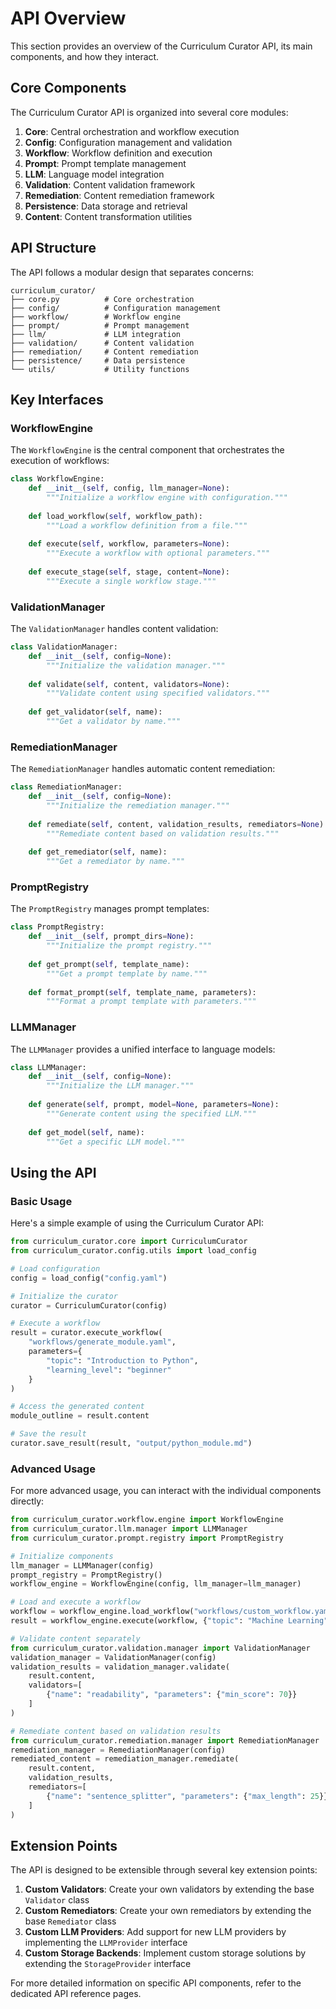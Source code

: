 # API Overview

This section provides an overview of the Curriculum Curator API, its main components, and how they interact.

## Core Components

The Curriculum Curator API is organized into several core modules:

1. **Core**: Central orchestration and workflow execution
2. **Config**: Configuration management and validation
3. **Workflow**: Workflow definition and execution
4. **Prompt**: Prompt template management
5. **LLM**: Language model integration
6. **Validation**: Content validation framework
7. **Remediation**: Content remediation framework
8. **Persistence**: Data storage and retrieval
9. **Content**: Content transformation utilities

## API Structure

The API follows a modular design that separates concerns:

```
curriculum_curator/
├── core.py          # Core orchestration
├── config/          # Configuration management
├── workflow/        # Workflow engine
├── prompt/          # Prompt management
├── llm/             # LLM integration
├── validation/      # Content validation
├── remediation/     # Content remediation
├── persistence/     # Data persistence
└── utils/           # Utility functions
```

## Key Interfaces

### WorkflowEngine

The `WorkflowEngine` is the central component that orchestrates the execution of workflows:

```python
class WorkflowEngine:
    def __init__(self, config, llm_manager=None):
        """Initialize a workflow engine with configuration."""
        
    def load_workflow(self, workflow_path):
        """Load a workflow definition from a file."""
        
    def execute(self, workflow, parameters=None):
        """Execute a workflow with optional parameters."""
        
    def execute_stage(self, stage, content=None):
        """Execute a single workflow stage."""
```

### ValidationManager

The `ValidationManager` handles content validation:

```python
class ValidationManager:
    def __init__(self, config=None):
        """Initialize the validation manager."""
        
    def validate(self, content, validators=None):
        """Validate content using specified validators."""
        
    def get_validator(self, name):
        """Get a validator by name."""
```

### RemediationManager

The `RemediationManager` handles automatic content remediation:

```python
class RemediationManager:
    def __init__(self, config=None):
        """Initialize the remediation manager."""
        
    def remediate(self, content, validation_results, remediators=None):
        """Remediate content based on validation results."""
        
    def get_remediator(self, name):
        """Get a remediator by name."""
```

### PromptRegistry

The `PromptRegistry` manages prompt templates:

```python
class PromptRegistry:
    def __init__(self, prompt_dirs=None):
        """Initialize the prompt registry."""
        
    def get_prompt(self, template_name):
        """Get a prompt template by name."""
        
    def format_prompt(self, template_name, parameters):
        """Format a prompt template with parameters."""
```

### LLMManager

The `LLMManager` provides a unified interface to language models:

```python
class LLMManager:
    def __init__(self, config=None):
        """Initialize the LLM manager."""
        
    def generate(self, prompt, model=None, parameters=None):
        """Generate content using the specified LLM."""
        
    def get_model(self, name):
        """Get a specific LLM model."""
```

## Using the API

### Basic Usage

Here's a simple example of using the Curriculum Curator API:

```python
from curriculum_curator.core import CurriculumCurator
from curriculum_curator.config.utils import load_config

# Load configuration
config = load_config("config.yaml")

# Initialize the curator
curator = CurriculumCurator(config)

# Execute a workflow
result = curator.execute_workflow(
    "workflows/generate_module.yaml",
    parameters={
        "topic": "Introduction to Python",
        "learning_level": "beginner"
    }
)

# Access the generated content
module_outline = result.content

# Save the result
curator.save_result(result, "output/python_module.md")
```

### Advanced Usage

For more advanced usage, you can interact with the individual components directly:

```python
from curriculum_curator.workflow.engine import WorkflowEngine
from curriculum_curator.llm.manager import LLMManager
from curriculum_curator.prompt.registry import PromptRegistry

# Initialize components
llm_manager = LLMManager(config)
prompt_registry = PromptRegistry()
workflow_engine = WorkflowEngine(config, llm_manager=llm_manager)

# Load and execute a workflow
workflow = workflow_engine.load_workflow("workflows/custom_workflow.yaml")
result = workflow_engine.execute(workflow, {"topic": "Machine Learning"})

# Validate content separately
from curriculum_curator.validation.manager import ValidationManager
validation_manager = ValidationManager(config)
validation_results = validation_manager.validate(
    result.content,
    validators=[
        {"name": "readability", "parameters": {"min_score": 70}}
    ]
)

# Remediate content based on validation results
from curriculum_curator.remediation.manager import RemediationManager
remediation_manager = RemediationManager(config)
remediated_content = remediation_manager.remediate(
    result.content,
    validation_results,
    remediators=[
        {"name": "sentence_splitter", "parameters": {"max_length": 25}}
    ]
)
```

## Extension Points

The API is designed to be extensible through several key extension points:

1. **Custom Validators**: Create your own validators by extending the base `Validator` class
2. **Custom Remediators**: Create your own remediators by extending the base `Remediator` class
3. **Custom LLM Providers**: Add support for new LLM providers by implementing the `LLMProvider` interface
4. **Custom Storage Backends**: Implement custom storage solutions by extending the `StorageProvider` interface

For more detailed information on specific API components, refer to the dedicated API reference pages.